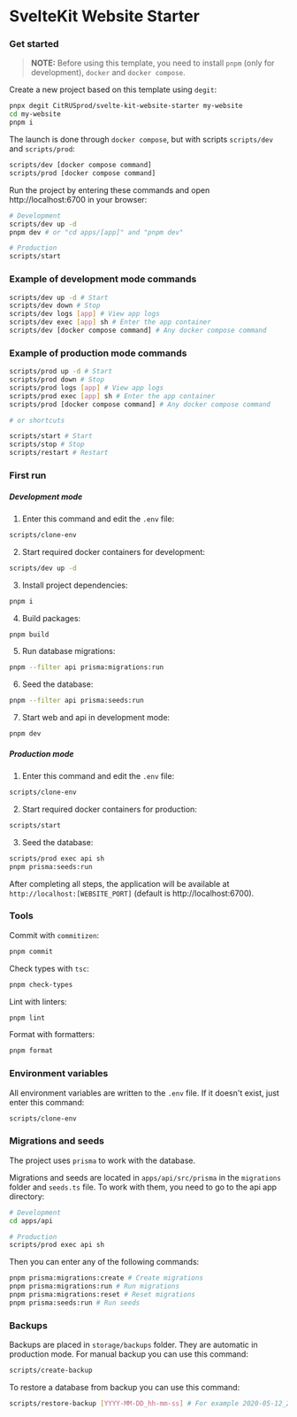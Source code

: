 # SvelteKit Website Starter

### Get started

> **NOTE:** Before using this template, you need to install `pnpm` (only for development), `docker` and `docker compose`.

Create a new project based on this template using `degit`:

```sh
pnpx degit CitRUSprod/svelte-kit-website-starter my-website
cd my-website
pnpm i
```

The launch is done through `docker compose`, but with scripts `scripts/dev` and `scripts/prod`:

```sh
scripts/dev [docker compose command]
scripts/prod [docker compose command]
```

Run the project by entering these commands and open http://localhost:6700 in your browser:

```sh
# Development
scripts/dev up -d
pnpm dev # or "cd apps/[app]" and "pnpm dev"

# Production
scripts/start
```

### Example of development mode commands

```sh
scripts/dev up -d # Start
scripts/dev down # Stop
scripts/dev logs [app] # View app logs
scripts/dev exec [app] sh # Enter the app container
scripts/dev [docker compose command] # Any docker compose command
```

### Example of production mode commands

```sh
scripts/prod up -d # Start
scripts/prod down # Stop
scripts/prod logs [app] # View app logs
scripts/prod exec [app] sh # Enter the app container
scripts/prod [docker compose command] # Any docker compose command

# or shortcuts

scripts/start # Start
scripts/stop # Stop
scripts/restart # Restart
```

### First run

##### Development mode

1. Enter this command and edit the `.env` file:

```sh
scripts/clone-env
```

2. Start required docker containers for development:

```sh
scripts/dev up -d
```

3. Install project dependencies:

```sh
pnpm i
```

4. Build packages:

```sh
pnpm build
```

5. Run database migrations:

```sh
pnpm --filter api prisma:migrations:run
```

6. Seed the database:

```sh
pnpm --filter api prisma:seeds:run
```

7. Start web and api in development mode:

```sh
pnpm dev
```

##### Production mode

1. Enter this command and edit the `.env` file:

```sh
scripts/clone-env
```

2. Start required docker containers for production:

```sh
scripts/start
```

3. Seed the database:

```sh
scripts/prod exec api sh
pnpm prisma:seeds:run
```

After completing all steps, the application will be available at `http://localhost:[WEBSITE_PORT]` (default is http://localhost:6700).

### Tools

Commit with `commitizen`:

```sh
pnpm commit
```

Check types with `tsc`:

```sh
pnpm check-types
```

Lint with linters:

```sh
pnpm lint
```

Format with formatters:

```sh
pnpm format
```

### Environment variables

All environment variables are written to the `.env` file. If it doesn't exist, just enter this command:

```sh
scripts/clone-env
```

### Migrations and seeds

The project uses `prisma` to work with the database.

Migrations and seeds are located in `apps/api/src/prisma` in the `migrations` folder and `seeds.ts` file. To work with them, you need to go to the api app directory:

```sh
# Development
cd apps/api

# Production
scripts/prod exec api sh
```

Then you can enter any of the following commands:

```sh
pnpm prisma:migrations:create # Create migrations
pnpm prisma:migrations:run # Run migrations
pnpm prisma:migrations:reset # Reset migrations
pnpm prisma:seeds:run # Run seeds
```

### Backups

Backups are placed in `storage/backups` folder. They are automatic in production mode. For manual backup you can use this command:

```sh
scripts/create-backup
```

To restore a database from backup you can use this command:

```sh
scripts/restore-backup [YYYY-MM-DD_hh-mm-ss] # For example 2020-05-12_21-35-00
```
